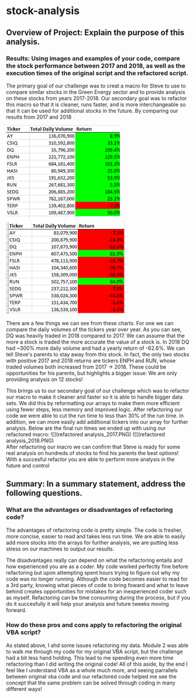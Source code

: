 # stock-analysis

## Overview of Project: Explain the purpose of this analysis.
### Results: Using images and examples of your code, compare the stock performance between 2017 and 2018, as well as the execution times of the original script and the refactored script.
The primary goal of our challenge was to creat a macro for Steve to use to compare similar stocks in the Green Energy sector and to provide analysis on these stocks from years 2017-2018. Our secondary goal was to refactor this macro so that it is cleaner, runs faster, and is more interchangeable so that it can be used for additional stocks in the future. By comparing our results from 2017 and 2018

  ![](VBA_Challenge_2017.PNG)     ![](VBA_Challenge_2018.PNG) 
  
There are a few things we can see from these charts. For one we can compare the daily volumes of the tickers year over year. As you can see, DQ was heavily traded in 2018 compared to 2017. We can assume that the more a stock is traded the more accurate the value of a stock is. In 2018 DQ had ~300% more daily volume and had a yearly return of -62.6%. We can tell Steve's parents to stay away from this stock. In fact, the only two stocks with positive 2017 and 2018 returns are tickers ENPH and RUN, whose traded volumes both increased from 2017 -> 2018. These could be opportunities for his parents, but highlights a bigger issue: We are only providing analysis on 12 stocks!

This brings us to our secondary goal of our challenge which was to refactor our macro to make it cleaner and faster so it is able to handle bigger data sets. We did this by reformatting our arrays to make them more efficient using fewer steps, less memory and improved logic. After refactoring our code we were able to cut the run time to less than 30% of the run time. In addition, we can more easily add additional tickers into our array for further analysis. Below are the final run times we ended up with using our refactored macro:
                  ![](refactored analysis_2017.PNG) ![](refactored analysis_2018.PNG)  
After refactoring our macro we can confirm that Steve is ready for some real analysis on hundreds of stocks to find his parents the best options! With a succesful refactor you are able to perform more analysis in the future and control
  
## Summary: In a summary statement, address the following questions.
### What are the advantages or disadvantages of refactoring code?
The advantages of refactoring code is pretty simple. The code is fresher, more concise, easier to read and takes less run time. We are able to easily add more stocks into the arrays for further analysis, we are putting less stress on our machines to output our results. 

The disadvantages really can depend on what the refactoring entails and how experienced you are as a coder. My code worked perfectly fine before refactoring but upon attempting spent hours trying to figure out why my code was no longer running. Although the code becomes easier to read for a 3rd party, knowing what pieces of code to bring foward and what to leave behind creates opportunities for mistakes for an inexperienced coder such as myself. Refactoring can be time consuming during the process, but if you do it succesfully it will help your analysis and future tweeks moving forward.

### How do these pros and cons apply to refactoring the original VBA script?

As stated above, I ahd some issues refactoring my data. Module 2 was able to walk me through my code for my original VBA script, but the challenge had a bit less hand holding. This lead to me spending even more time refactoring than I did writing the original code! All of this aside, by the end I feel like I understand VBA as a whole much more, and seeing parrallels between original vba code and our refactored code helped me see the concept that the same problem can be solved through coding in many different ways! 
